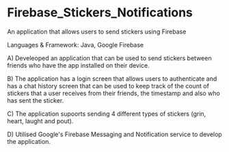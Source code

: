 # Firebase_Stickers_Notifications
An application that allows users to send stickers using Firebase

Languages & Framework: Java, Google Firebase

A) Develeoped an application that can be used to send stickers between friends who have the app installed on their device.

B) The application has a login screen that allows users to authenticate and has a chat history screen that can be used to keep track of the count of stickers that a user receives from their friends, the timestamp and also who has sent the sticker. 

C) The application supoorts sending 4 different types of stickers (grin, heart, laught and pout). 

D) Utilised Google's Firebase Messaging and Notification service to develop the application. 

